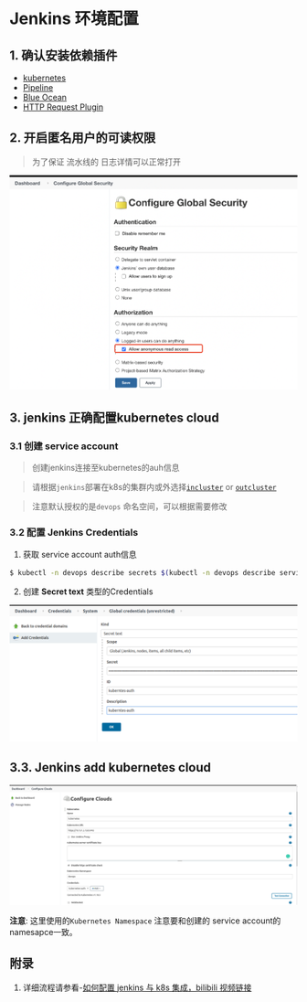    
# Jenkins 环境配置

## 1. 确认安装依赖插件

* [kubernetes](https://plugins.jenkins.io/kubernetes)
* [Pipeline](https://plugins.jenkins.io/workflow-aggregator)
* [Blue Ocean](https://plugins.jenkins.io/blueocean)
* [HTTP Request Plugin](https://plugins.jenkins.io/http_request)

## 2. 开启匿名用户的可读权限    
> 为了保证 流水线的 日志详情可以正常打开

![Image](../assets/guide/jenkins/jenkins-enable-anony.png)

## 3. jenkins 正确配置kubernetes cloud

### 3.1 创建 service account

> 创建jenkins连接至kubernetes的auh信息

> 请根据`jenkins`部署在k8s的集群内或外选择[`incluster`](https://github.com/warm-native/docs/tree/master/jenkins/topic002/deploy/incluster) or [`outcluster`](https://github.com/warm-native/docs/blob/master/jenkins/topic002/deploy/outcluster)

> 注意默认授权的是`devops` 命名空间，可以根据需要修改

### 3.2 配置 Jenkins Credentials

1. 获取 service account auth信息
```sh
$ kubectl -n devops describe secrets $(kubectl -n devops describe serviceaccounts jenkins-admin  |grep "Tokens:" | awk -F':'  '{print $2}')
```

2. 创建 __Secret text__ 类型的Credentials

![Image](../assets/guide/jenkins/k8s-auth.png)


## 3.3. Jenkins add kubernetes cloud

![Image](../assets/guide/jenkins/k8s-cloud-setup.png)

__注意__: 这里使用的`Kubernetes Namespace` 注意要和创建的 service account的 namesapce一致。

## 附录
1. 详细流程请参看-[如何配置 jenkins 与 k8s 集成，bilibili 视频链接](https://www.bilibili.com/video/BV1A5411V7zm/)
